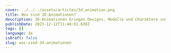 ```yaml
---
cover: ../../../assets/articles/3d_animation.png
title: Was sind 3D-Animationen?
description: 3D-Animationen bringen Designs, Modelle und Charaktere zum Leben, indem sie fließende Bewegungen in einer digital generierten Umgebung erzeugen.
publishDate: 2023-12-12T11:48:01.638Z
tags: []
language: de
isDraft: false
slug: was-sind-3d-animationen
---
```


